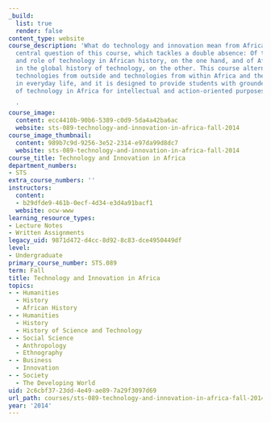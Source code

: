 ```yaml
---
_build:
  list: true
  render: false
content_type: website
course_description: 'What do technology and innovation mean from Africa? This is the
  central question of this course, which tackles a double absence: Of the meanings
  and role of technology in African history, on the one hand, and of Africa''s place
  in the global history of technology, on the other. This course alternates between
  technologies from outside and technologies from within Africa and their itineraries
  in everyday life, and it is designed to provide students with grounded understandings
  of technology in Africa for intellectual and action-oriented purposes.

  '
course_image:
  content: ecc4410b-90b6-5389-c0d9-5da4a42ba6ac
  website: sts-089-technology-and-innovation-in-africa-fall-2014
course_image_thumbnail:
  content: 989b7c9d-9256-3e52-2314-e97da99d8dc7
  website: sts-089-technology-and-innovation-in-africa-fall-2014
course_title: Technology and Innovation in Africa
department_numbers:
- STS
extra_course_numbers: ''
instructors:
  content:
  - b29dfde9-461b-0ecf-4d34-e3d4a91bacf1
  website: ocw-www
learning_resource_types:
- Lecture Notes
- Written Assignments
legacy_uid: 9871d472-d4cc-8d92-8c83-dce4950449df
level:
- Undergraduate
primary_course_number: STS.089
term: Fall
title: Technology and Innovation in Africa
topics:
- - Humanities
  - History
  - African History
- - Humanities
  - History
  - History of Science and Technology
- - Social Science
  - Anthropology
  - Ethnography
- - Business
  - Innovation
- - Society
  - The Developing World
uid: 2c6cbf37-23dd-4e49-ae89-7a29f3097d69
url_path: courses/sts-089-technology-and-innovation-in-africa-fall-2014
year: '2014'
---
```

